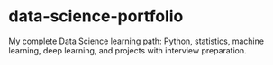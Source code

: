 # data-science-portfolio
My complete Data Science learning path: Python, statistics, machine learning, deep learning, and projects with interview preparation.
